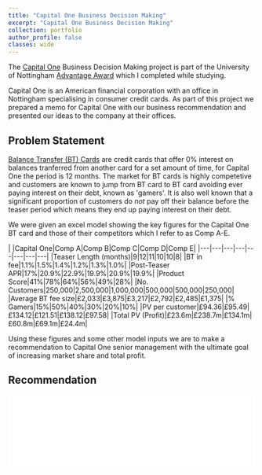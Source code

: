 ```yaml
---
title: "Capital One Business Decision Making"
excerpt: "Capital One Business Decision Making"
collection: portfolio
author_profile: false
classes: wide
---
```


The [Capital One](https://www.capitalone.co.uk/) Business Decision Making project is part of the University of Nottingham [Advantage Award](https://www.nottingham.ac.uk/careers/students/advantageaward/index.aspx) which I completed while studying.  

Capital One is an American financial corporation with an office in Nottingham specialising in consumer credit cards. As part of this project we prepared a memo for Capital One with our business recommendation and presented our ideas to the company at their offices.  

## Problem Statement
[Balance Transfer (BT) Cards](https://www.capitalone.co.uk/creditcards/0-balance-transfer-credit-card-12-months.jsf) are credit cards that offer 0% interest on balances tranferred from another card for a set amount of time, for Capital One the period is 12 months. The market for BT cards is highly competetive and customers are known to jump from BT card to BT card avoiding ever paying interest on their debt, known as 'gamers'. It is also well known that a significant proportion of customers do *not* pay off their balance before the teaser period which means they end up paying interest on their debt.  

We were given an excel model showing the key figures for the Capital One BT card and those of their competitors which I refer to as Comp A-E.  

|   |Capital One|Comp A|Comp B|Comp C|Comp D|Comp E|
|---|---|---|---|---|---|---|---|
|Teaser Length (months)|9|12|11|10|10|8|
|BT in fee|1.1%|1.5%|1.4%|1.2%|1.3%|1.0%|
|Post-Teaser APR|17%|20.9%|22.9%|19.9%|20.9%|19.9%|
|Product Score|41%|78%|64%|56%|49%|28%|
|No. Customers|250,000|2,500,000|1,000,000|500,000|500,000|250,000|
|Average BT fee size|£2,033|£3,875|£3,217|£2,792|£2,485|£1,375|
|% Gamers|15%|50%|40%|30%|20%|10%|
|PV per customer|£94.36|£95.49|£134.12|£121.51|£138.12|£97.58|
|Total PV (Profit)|£23.6m|£238.7m|£134.1m|£60.8m|£69.1m|£24.4m|  

Using these figures and some other model inputs we are to make a recommendation to Capital One senior management with the ultimate goal of increasing market share and total profit.

## Recommendation
<embed src="{{ site.url }}{{ site.baseurl }}/assets/images/capone_memo.pdf" type="application/pdf" width="100%" />